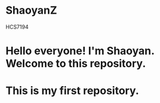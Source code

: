 
# ShaoyanZ
HCS7194 
# Hello everyone! I'm Shaoyan. Welcome to this repository. 
# This is my first repository.
